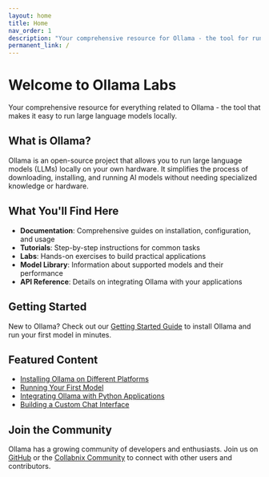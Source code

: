 ```yaml
---
layout: home
title: Home
nav_order: 1
description: "Your comprehensive resource for Ollama - the tool for running LLMs locally"
permanent_link: /
---
```


# Welcome to Ollama Labs

Your comprehensive resource for everything related to Ollama - the tool that makes it easy to run large language models locally.

## What is Ollama?

Ollama is an open-source project that allows you to run large language models (LLMs) locally on your own hardware. It simplifies the process of downloading, installing, and running AI models without needing specialized knowledge or hardware.

## What You'll Find Here

- **Documentation**: Comprehensive guides on installation, configuration, and usage
- **Tutorials**: Step-by-step instructions for common tasks
- **Labs**: Hands-on exercises to build practical applications
- **Model Library**: Information about supported models and their performance
- **API Reference**: Details on integrating Ollama with your applications

## Getting Started

New to Ollama? Check out our [Getting Started Guide](./docs/getting-started/) to install Ollama and run your first model in minutes.

## Featured Content

- [Installing Ollama on Different Platforms](./docs/getting-started/installation/)
- [Running Your First Model](./labs/lab1-running-first-model/)
- [Integrating Ollama with Python Applications](./labs/lab3-python-integration/)
- [Building a Custom Chat Interface](./labs/lab4-chat-interface/)

## Join the Community

Ollama has a growing community of developers and enthusiasts. Join us on [GitHub](https://github.com/ollama/ollama) or the [Collabnix Community](https://collabnix.com) to connect with other users and contributors.